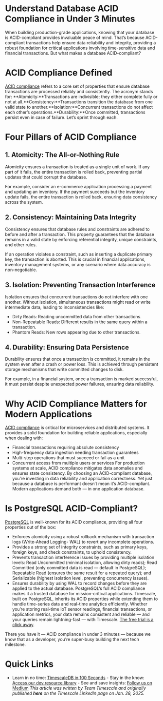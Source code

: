 # Understand Database ACID Compliance in Under 3 Minutes
When building production-grade applications, knowing that your database is ACID-compliant provides invaluable peace of mind. That’s because ACID-compliant transactions help ensure data reliability and integrity, providing a robust foundation for critical applications involving time-sensitive data and financial transactions. But what makes a database ACID-compliant?

# ACID Compliance Defined
[ACID compliance](https://www.timescale.com/learn/understanding-acid-compliance?utm_source=linkedin&utm_medium=social&utm_campaign=linkedin-blogs-2025&utm_content=understanding-acid-compliance) refers to a core set of properties that ensure database transactions are processed reliably and consistently. The acronym stands for:
**Atomicity:**Transactions are indivisible; they either complete fully or not at all.**Consistency:**Transactions transition the database from one valid state to another.**Isolation:**Concurrent transactions do not affect each other’s operations.**Durability:**Once committed, transactions persist even in case of failure.
Let’s sprint through each.

# Four Pillars of ACID Compliance
## 1. Atomicity: The All-or-Nothing Rule
Atomicity ensures a transaction is treated as a single unit of work. If any part of it fails, the entire transaction is rolled back, preventing partial updates that could corrupt the database.

For example, consider an e-commerce application processing a payment and updating an inventory. If the payment succeeds but the inventory update fails, the entire transaction is rolled back, ensuring data consistency across the system.

## 2. Consistency: Maintaining Data Integrity
Consistency ensures that database rules and constraints are adhered to before and after a transaction. This property guarantees that the database remains in a valid state by enforcing referential integrity, unique constraints, and other rules.

If an operation violates a constraint, such as inserting a duplicate primary key, the transaction is aborted. This is crucial in financial applications, inventory management systems, or any scenario where data accuracy is non-negotiable.

## 3. Isolation: Preventing Transaction Interference
Isolation ensures that concurrent transactions do not interfere with one another. Without isolation, simultaneous transactions might read or write intermediate data, leading to inconsistencies like:

- Dirty Reads: Reading uncommitted data from other transactions.
- Non-Repeatable Reads: Different results in the same query within a transaction.
- Phantom Reads: New rows appearing due to other transactions.
## 4. Durability: Ensuring Data Persistence
Durability ensures that once a transaction is committed, it remains in the system even after a crash or power loss. This is achieved through persistent storage mechanisms that write committed changes to disk.

For example, in a financial system, once a transaction is marked successful, it must persist despite unexpected power failures, ensuring data reliability.

# Why ACID Compliance Matters for Modern Applications
[ACID compliance](https://www.timescale.com/learn/understanding-acid-compliance?utm_source=linkedin&utm_medium=social&utm_campaign=linkedin-blogs-2025&utm_content=understanding-acid-compliance) is critical for microservices and distributed systems. It provides a solid foundation for building reliable applications, especially when dealing with:
- Financial transactions requiring absolute consistency
- High-frequency data ingestion needing transaction guarantees
- Multi-step operations that must succeed or fail as a unit
- Concurrent access from multiple users or services
For production systems at scale, ACID compliance mitigates data anomalies and ensures state consistency. By choosing an ACID-compliant database, you’re investing in data reliability and application correctness. Yet just because a database is performant doesn’t mean it’s ACID-compliant. Modern applications demand both — in one application database.

# Is PostgreSQL ACID-Compliant?
[PostgreSQL](https://www.postgresql.org/about/) is well-known for its ACID compliance, providing all four properties out of the box:
- Enforces atomicity using a robust rollback mechanism with transaction logs (Write-Ahead Logging- WAL) to revert any incomplete operations.
- Provides a strong set of integrity constraints, such as primary keys, foreign keys, and check constraints, to uphold consistency.
- Prevents transaction interference issues by providing multiple isolation levels: Read Uncommitted (minimal isolation, allowing dirty reads); Read Committed (only committed data is read — default in PostgreSQL); Repeatable Read (ensures the same result for a repeated query); and Serializable (highest isolation level, preventing concurrency issues).
- Ensures durability by using WAL to record changes before they are applied to the actual database.
PostgreSQL’s full ACID compliance makes it a trusted database for mission-critical applications. Timescale, built on PostgreSQL, inherits its ACID properties while extending them to handle time-series data and real-time analytics efficiently. Whether you’re storing real-time IoT sensor readings, financial transactions, or application metrics, your data remains consistent and reliable — and your queries remain lightning-fast — with Timescale. [The free trial is a click away](https://console.cloud.timescale.com/signup?utm_source=linkedin&utm_medium=social&utm_campaign=linkedin-blogs-2025&utm_content=cloud-signup).

There you have it — ACID compliance in under 3 minutes — because we know that as a developer, you’re super-busy building the next tech milestone.

# Quick Links
- Learn in no time:
[TimescaleDB in 100 Seconds](https://www.youtube.com/watch?v=69Tzh_0lHJ8&t=88s) - Stay in the know:
[Access our dev resource library](https://www.timescale.com/developers?utm_source=linkedin&utm_medium=social&utm_campaign=linkedin-blogs-2025&utm_content=developers) - See and save insights:
[Follow us on Medium](https://medium.com/timescale)
*This article was written by Team Timescale and originally published **here** on the Timescale LinkedIn page on Jan. 28, 2025.*
